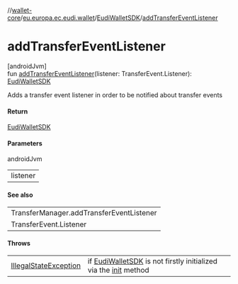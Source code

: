 //[wallet-core](../../../index.md)/[eu.europa.ec.eudi.wallet](../index.md)/[EudiWalletSDK](index.md)/[addTransferEventListener](add-transfer-event-listener.md)

# addTransferEventListener

[androidJvm]\
fun [addTransferEventListener](add-transfer-event-listener.md)(listener: TransferEvent.Listener): [EudiWalletSDK](index.md)

Adds a transfer event listener in order to be notified about transfer events

#### Return

[EudiWalletSDK](index.md)

#### Parameters

androidJvm

| |
|---|
| listener |

#### See also

| |
|---|
| TransferManager.addTransferEventListener |
| TransferEvent.Listener |

#### Throws

| | |
|---|---|
| [IllegalStateException](https://kotlinlang.org/api/latest/jvm/stdlib/kotlin/-illegal-state-exception/index.html) | if [EudiWalletSDK](index.md) is not firstly initialized via the [init](init.md) method |
